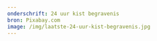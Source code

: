 ```yaml
---
onderschrift: 24 uur kist begravenis
bron: Pixabay.com
image: /img/laatste-24-uur-kist-begravenis.jpg
---
```

